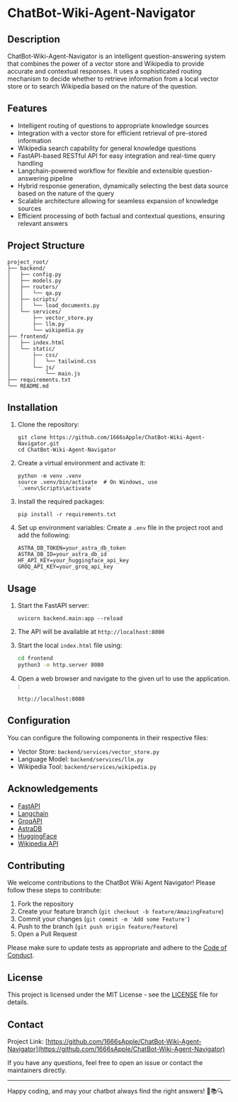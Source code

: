 # ChatBot-Wiki-Agent-Navigator

## Description
ChatBot-Wiki-Agent-Navigator is an intelligent question-answering system that combines the power of a vector store and Wikipedia to provide accurate and contextual responses. It uses a sophisticated routing mechanism to decide whether to retrieve information from a local vector store or to search Wikipedia based on the nature of the question.

## Features

- Intelligent routing of questions to appropriate knowledge sources
- Integration with a vector store for efficient retrieval of pre-stored information
- Wikipedia search capability for general knowledge questions
- FastAPI-based RESTful API for easy integration and real-time query handling
- Langchain-powered workflow for flexible and extensible question-answering pipeline
- Hybrid response generation, dynamically selecting the best data source based on the nature of the query
- Scalable architecture allowing for seamless expansion of knowledge sources
- Efficient processing of both factual and contextual questions, ensuring relevant answers

## Project Structure
```
project_root/
├── backend/
│   ├── config.py
│   ├── models.py
│   ├── routers/
│   │   └── qa.py
│   ├── scripts/
│   │   └── load_documents.py
│   └── services/
│       ├── vector_store.py
│       ├── llm.py
│       └── wikipedia.py
├── frontend/
│   ├── index.html
│   └── static/
│       ├── css/
│       │   └── tailwind.css
│       └── js/
│           └── main.js
├── requirements.txt
└── README.md
```

## Installation

1. Clone the repository:
   ```
   git clone https://github.com/1666sApple/ChatBot-Wiki-Agent-Navigator.git
   cd ChatBot-Wiki-Agent-Navigator
   ```

2. Create a virtual environment and activate it:
   ```
   python -m venv .venv
   source .venv/bin/activate  # On Windows, use `.venv\Scripts\activate` 
   ```

3. Install the required packages:
   ```
   pip install -r requirements.txt
   ```

4. Set up environment variables:
   Create a `.env` file in the project root and add the following:
   ```
   ASTRA_DB_TOKEN=your_astra_db_token
   ASTRA_DB_ID=your_astra_db_id
   HF_API_KEY=your_huggingface_api_key
   GROQ_API_KEY=your_groq_api_key
   ```

## Usage

1. Start the FastAPI server:
   ```
   uvicorn backend.main:app --reload
   ```

2. The API will be available at `http://localhost:8000`

3. Start the local `index.html` file using:
   ```bash
   cd frontend
   python3 -m http.server 8080
   ```

3. Open a web browser and navigate to the given url to use the application. :
   ```
   http://localhost:8080

## Configuration

You can configure the following components in their respective files:

- Vector Store: `backend/services/vector_store.py`
- Language Model: `backend/services/llm.py`
- Wikipedia Tool: `backend/services/wikipedia.py`

## Acknowledgements

- [FastAPI](https://fastapi.tiangolo.com/)
- [Langchain](https://python.langchain.com/)
- [GroqAPI](https://console.groq.com/)
- [AstraDB](https://astra.datastax.com/)
- [HuggingFace](https://huggingface.co/) 
- [Wikipedia API](https://pypi.org/project/Wikipedia-API/)


## Contributing

We welcome contributions to the ChatBot Wiki Agent Navigator! Please follow these steps to contribute:

1. Fork the repository
2. Create your feature branch (`git checkout -b feature/AmazingFeature`)
3. Commit your changes (`git commit -m 'Add some Feature'`)
4. Push to the branch (`git push origin feature/Feature`)
5. Open a Pull Request

Please make sure to update tests as appropriate and adhere to the [Code of Conduct](CODE_OF_CONDUCT.md).

## License

This project is licensed under the MIT License - see the [LICENSE](LICENSE) file for details.

## Contact

Project Link: [https://github.com/1666sApple/ChatBot-Wiki-Agent-Navigator](https://github.com/1666sApple/ChatBot-Wiki-Agent-Navigator)

If you have any questions, feel free to open an issue or contact the maintainers directly.

---

Happy coding, and may your chatbot always find the right answers! 🤖📚🔍